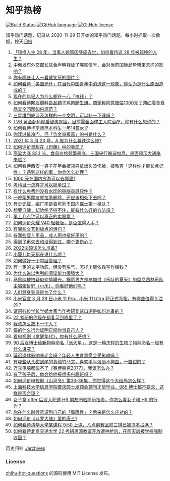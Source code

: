 # 知乎热榜
[![Build Status](https://github.com/ToWeLong/zhihu-hot-questions/workflows/CI/badge.svg)](https://github.com/ToWeLong/zhihu-hot-questions/actions)
[![GitHub language](https://img.shields.io/badge/language-golang-orange.svg)](https://golang.org/)
[![GitHub license](https://img.shields.io/github/license/ToWeLong/zhihu-hot-questions)](https://github.com/ToWeLong/zhihu-hot-questions/blob/main/LICENSE)

知乎热门话题，记录从 2020-11-29 日开始的知乎热门话题。每小时抓取一次数据，按天[归档](./archives)

<!-- BEGIN -->

1. [「错换人生 28 年」当事人姚策因肝癌去世，如何看待这 28 年被错换的人生？](https://www.zhihu.com/question/450843427)
1. [中俄发布外交部长联合声明释放了哪些信号，会对当前国际局势带来怎样的影响？](https://www.zhihu.com/question/450837070)
1. [你有哪些让人一看就笑死的图片？](https://www.zhihu.com/question/449542337)
1. [如何看待「美国光环」在当代中国青年中消退这一现象，你认为是什么原因造成的？](https://www.zhihu.com/question/450687776)
1. [现在的年轻人为什么都在一心「搞钱」？](https://www.zhihu.com/question/450839670)
1. [如何看待网友爆料良品铺子鸡肉肠生蛆，商家称同意赔偿1000元？网红零食食品安全问题如何规范？](https://www.zhihu.com/question/450670795)
1. [三星堆到底涉及怎样的一个文明，可以补一下课吗？](https://www.zhihu.com/question/450397900)
1. [TVB 黄金配角廖启智患胃癌，目前需全面停工入院治疗，你有什么想说的？](https://www.zhihu.com/question/450793162)
1. [如何看待华南师范本科生一年14篇sci?](https://www.zhihu.com/question/450566025)
1. [你读过最冷门，但「含金量极高」的书是什么？](https://www.zhihu.com/question/438708854)
1. [2021 年 3 月 23 号，A 股为什么暴跌这么惨?](https://www.zhihu.com/question/450823471)
1. [如何评价景甜在《司藤》中的表现？](https://www.zhihu.com/question/448203529)
1. [高粱大涨 82.1 ％，食品价格频繁暴涨，三国央行被迫加息，是否预示大通胀来临？](https://www.zhihu.com/question/450647359)
1. [如何看待西安一男子在年会被领导拿烟头烫伤脸，被教育「这样你才能长点记性」？遇到这样的事，你会怎么处理？](https://www.zhihu.com/question/450623455)
1. [1000 元在国内穷游可以去哪里?](https://www.zhihu.com/question/32207493)
1. [考科目一怎样才可以简单过？](https://www.zhihu.com/question/295927949)
1. [有什么免费的没有水印的电脑录屏软件？](https://www.zhihu.com/question/307936949)
1. [一吵架男朋友就拉黑删除，还应该相处下去吗？](https://www.zhihu.com/question/450162735)
1. [有史记载，姚广孝是否可列于国内谋士第一梯队？](https://www.zhihu.com/question/445248461)
1. [想要自律，却始终坚持不住，能有什么好的方法吗？](https://www.zhihu.com/question/448855644)
1. [早上几点钟可以真正的卖股票？](https://www.zhihu.com/question/448205360)
1. [如何评价荣耀 V40 轻奢版，是否值得入手？](https://www.zhihu.com/question/450596618)
1. [有哪些文艺到极点的诗句？](https://www.zhihu.com/question/412884604)
1. [有哪些婴儿用品，成人用也挺好用的？](https://www.zhihu.com/question/349647239)
1. [得到了再失去和没得到过，哪个更伤心？](https://www.zhihu.com/question/442819329)
1. [2022法硕该怎么准备?](https://www.zhihu.com/question/426080698)
1. [小婴儿每天都在说什么呢？](https://www.zhihu.com/question/400506123)
1. [如何做好一个中层管理？](https://www.zhihu.com/question/23159042)
1. [有一定的文字功底，但没有名气，怎样才能依靠写作赚钱？](https://www.zhihu.com/question/444472655)
1. [为什么说以色列的间谍能力很强大？](https://www.zhihu.com/question/449016871)
1. [马思纯被拍疑似恋情曝光，据悉男方是参加过《乐队的夏天》的盘尼西林乐队主唱张哲轩（小乐），你看好他们吗？](https://www.zhihu.com/question/450806865)
1. [人们健身到底是为了什么？](https://www.zhihu.com/question/436302677)
1. [小米官宣 3 月 29 日小米 11 Pro、小米 11 Ultra 将正式亮相，有哪些值得关注的？](https://www.zhihu.com/question/450806418)
1. [请问各位学长学姐大家当年考研复试口语是如何准备的？](https://www.zhihu.com/question/268460229)
1. [22 考研的你现在都复习到哪里了？](https://www.zhihu.com/question/411546087)
1. [我该怎么放下一个人？](https://www.zhihu.com/question/447954221)
1. [猫的什么行为证明它把你当自己人？](https://www.zhihu.com/question/421347011)
1. [看电视剧《觉醒年代》，你有什么感想？](https://www.zhihu.com/question/450120675)
1. [90 后女博士给新物种命名「派大星」，这是一种怎样的生物？物种命名一般有什么讲究？](https://www.zhihu.com/question/450637881)
1. [延迟退休影响养老金吗？年轻人生育意愿会受影响吗？](https://www.zhihu.com/question/450689582)
1. [有哪些从头甜到尾的青梅竹马文，喜欢平平淡淡不狗血，一直甜的？](https://www.zhihu.com/question/374405076)
1. [万元电脑都玩不了《赛博朋克2077》，我该怎么办？](https://www.zhihu.com/question/450117423)
1. [有了孩子后，你会给他报很多兴趣班吗？](https://www.zhihu.com/question/449758439)
1. [如何评价电视剧《山河令》第33-36集，你觉得这个大结局怎么样？](https://www.zhihu.com/question/450874392)
1. [上海科技大学信息学院要求硕士发顶会顶刊才能毕业，985 博士都不要求，这样是否合理？](https://www.zhihu.com/question/450611404)
1. [女子拿 offer 后没入职遭 HR 朋友圈晒简历指责，你怎么看女子和 HR 的行为？](https://www.zhihu.com/question/450681573)
1. [你在什么时候意识到自己的「局限性」？后来是怎么应对的？](https://www.zhihu.com/question/449660946)
1. [如何评价《斗罗大陆》里的唐三?](https://www.zhihu.com/question/375024456)
1. [如何看待清华大学某课程 9:50 上课，八点前教室前三排已被书本占满？](https://www.zhihu.com/question/450613602)
1. [如何看待北京交通大学 22 考研思源教室开放遭哄抢后，在两天后被学校强制收回？](https://www.zhihu.com/question/450791071)

<!-- END -->

历史归档 [./archives](./archives)


### License
[zhihu-hot-questions](https://github.com/towelong/zhihu-hot-questions) 的源码使用 MIT License 发布。